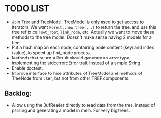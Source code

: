 
# TODO LIST


- Join Tree and TreeModel. TreeModel is only used to get access to iterators. We want `Forest::new_tree(...)` to return the tree, and use this tree ref to call `set_root`, `link_node`, etc. Actually we want to move these methods to the tree model. Doesn't make sense having 2 models for a tree.
- Put a hash map on each node, containing node content (key) and index (value), to speed up find_node process.
- Methods that return a Result should generate an error type implementing the std::error::Error trait, instead of a simple String.
- Enable doctest.
- Improve interface to hide attributes of TreeModel and methods of TreeNode from user, but not from other TREF components.

## Backlog:

- Allow using the BufReader directly to read data from the tree, instead of parsing and generating a model in mem. For very big trees.
